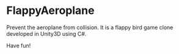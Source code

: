 # FlappyAeroplane
Prevent the aeroplane from collision. It is a flappy bird game clone developed in Unity3D using C#.

Have fun!
